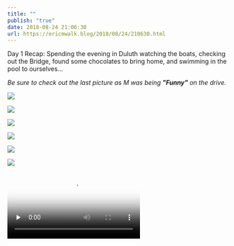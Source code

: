 ```yaml
---
title: ""
publish: "true"
date: 2018-08-24 21:06:30
url: https://ericmwalk.blog/2018/08/24/210630.html
---
```


Day 1 Recap: Spending the evening in Duluth watching the boats, checking out the Bridge, found some chocolates to bring home, and swimming in the pool to ourselves...

*Be sure to check out the last picture as M was being **"Funny"** on the drive.*

![](https://ericmwalk.blog/uploads/2022/b4aa5f4678.jpg)

![](https://ericmwalk.blog/uploads/2022/efe4f1bc09.jpg)

![](https://ericmwalk.blog/uploads/2022/f8dfd17caa.jpg)

![](https://ericmwalk.blog/uploads/2022/50cabd473f.jpg)

![](https://ericmwalk.blog/uploads/2022/aa85d38959.jpg)

![](https://ericmwalk.blog/uploads/2022/08a2d8369c.jpg)


<video src="https://ericmwalk.blog/uploads/2022/a1724fdc9c.mov" controls="controls" playsinline="playsinline" poster="https://ericmwalk.blog/uploads/2022/b90fca7828.png" preload="none"></video>